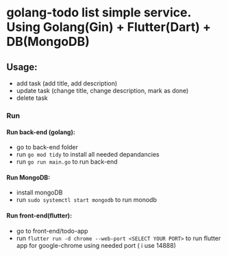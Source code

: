 # golang-todo list simple service. Using Golang(Gin) + Flutter(Dart) + DB(MongoDB)


## Usage:
- add task (add title, add description)
- update task (change title, change description, mark as done)
- delete task 

### Run

#### Run back-end (golang):

- go to back-end folder
- run `go mod tidy` to install all needed depandancies
- run `go run main.go` to run back-end
  
#### Run MongoDB:

- install mongoDB
- run `sudo systemctl start mongodb` to run monodb
  
#### Run front-end(flutter):

- go to front-end/todo-app
- run `flutter run -d chrome --web-port <SELECT YOUR PORT>` to run flutter app for google-chrome using needed port ( i use 14888)
  

  
